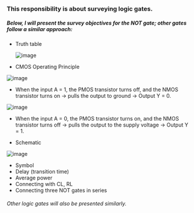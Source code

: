 ### This responsibility is about surveying logic gates.

##### Below, I will present the survey objectives for the NOT gate; other gates follow a similar approach:
* Truth table
  
  ![image](https://github.com/user-attachments/assets/73478b9b-6e6b-477a-b473-a683a4a919c5)
* CMOS Operating Principle
  
![image](https://github.com/user-attachments/assets/86af1e74-678d-40bc-9ec9-142c406a3bf6)
- When the input A = 1, the PMOS transistor turns off, and the NMOS transistor turns on → pulls the output to ground → Output Y = 0.
  
![image](https://github.com/user-attachments/assets/6b9dd0d8-905a-4bab-a892-f69c271f3f76)
- When the input A = 0, the PMOS transistor turns on, and the NMOS transistor turns off → pulls the output to the supply voltage → Output Y = 1.
* Schematic

![image](https://github.com/user-attachments/assets/40ca4673-66d9-4254-80ce-de9841401f3e)
* Symbol
* Delay (transition time)
* Average power
* Connecting with CL, RL
* Connecting three NOT gates in series
###### Other logic gates will also be presented similarly.
